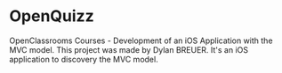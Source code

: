# OpenQuizz
OpenClassrooms Courses - Development of an iOS Application with the MVC model. This project was made by Dylan BREUER. It's an iOS application to discovery the MVC model.
